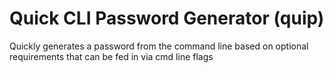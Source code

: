 # Quick CLI Password Generator (quip)

Quickly generates a password from the command line based on optional requirements that can be fed in via cmd line flags
